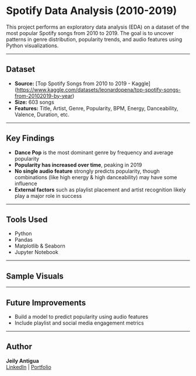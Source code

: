 # Spotify Data Analysis (2010-2019)
This project performs an exploratory data analysis (EDA) on a dataset of the most popular Spotify songs from 2010 to 2019. The goal is to uncover patterns in genre distribution, popularity trends, and audio features using Python visualizations.

---

## Dataset
- **Source:** [Top Spotify Songs from 2010 to 2019 - Kaggle] (https://www.kaggle.com/datasets/leonardopena/top-spotify-songs-from-20102019-by-year)
- **Size:** 603 songs
- **Features:** Title, Artist, Genre, Popularity, BPM, Energy, Danceability, Valence, Duration, etc.

---

## Key Findings
- **Dance Pop** is the most dominant genre by frequency and average popularity
- **Popularity has increased over time**, peaking in 2019
- **No single audio feature** strongly predicts popularity, though combinations (like high energy & high danceability) may have some influence
- **External factors** such as playlist placement and artist recognition likely play a major role in success

---

## Tools Used
- Python
- Pandas
- Matplotlib & Seaborn
- Jupyter Notebook

---

## Sample Visuals


---

## Future Improvements
- Build a model to predict popularity using audio features
- Include playlist and social media engagement metrics

---

## Author
**Jeily Antigua**  
[LinkedIn](www.linkedin.com/in/jeilyantigua) | [Portfolio]()
